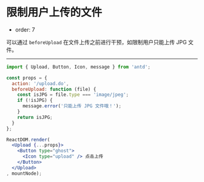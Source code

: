 # 限制用户上传的文件

- order: 7

可以通过 `beforeUpload` 在文件上传之前进行干预，如限制用户只能上传 JPG 文件。

---

````jsx
import { Upload, Button, Icon, message } from 'antd';

const props = {
  action: '/upload.do',
  beforeUpload: function (file) {
    const isJPG = file.type === 'image/jpeg';
    if (!isJPG) {
      message.error('只能上传 JPG 文件哦！');
    }
    return isJPG;
  }
};

ReactDOM.render(
  <Upload {...props}>
    <Button type="ghost">
      <Icon type="upload" /> 点击上传
    </Button>
  </Upload>
, mountNode);
````
